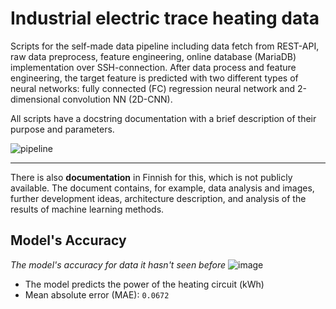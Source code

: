 # Industrial electric trace heating data
Scripts for the self-made data pipeline including data fetch from REST-API, raw data preprocess, feature engineering, online database (MariaDB) implementation over SSH-connection. After data process and feature engineering, the target feature is predicted with two different types of neural networks: fully connected (FC) regression neural network and 2-dimensional convolution NN (2D-CNN). 

All scripts have a docstring documentation with a brief description of their purpose and parameters.  

![pipeline](https://user-images.githubusercontent.com/91312571/185053006-bf1b71bf-c4f7-474b-a932-270abf1d851f.jpg)

---
There is also **documentation** in Finnish for this, which is not publicly available. 
The document contains, for example, data analysis and images, further development ideas, architecture description, and analysis of the results of machine learning methods. 

## Model's Accuracy

*The model's accuracy for data it hasn't seen before*
![image](https://user-images.githubusercontent.com/91312571/185051492-8eb29ac3-5ad3-49f7-9784-606fb7b5802d.png)

- The model predicts the power of the heating circuit (kWh)
- Mean absolute error (MAE): `0.0672`
